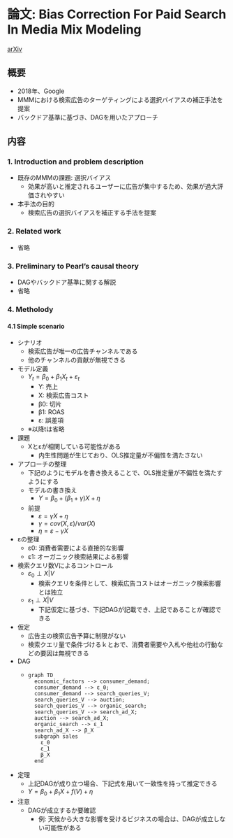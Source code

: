 # 論文: Bias Correction For Paid Search In Media Mix Modeling
[arXiv](https://arxiv.org/abs/1807.03292)

## 概要
- 2018年、Google
- MMMにおける検索広告のターゲティングによる選択バイアスの補正手法を提案
- バックドア基準に基づき、DAGを用いたアプローチ

## 内容

### 1. Introduction and problem description
- 既存のMMMの課題: 選択バイアス
  - 効果が高いと推定されるユーザーに広告が集中するため、効果が過大評価されやすい
- 本手法の目的
  - 検索広告の選択バイアスを補正する手法を提案

### 2. Related work
- 省略

### 3. Preliminary to Pearl’s causal theory
- DAGやバックドア基準に関する解説
- 省略

### 4. Metholody

#### 4.1 Simple scenario
- シナリオ
  - 検索広告が唯一の広告チャンネルである
  - 他のチャンネルの貢献が無視できる
- モデル定義
  - $Y_{t} = \beta_{0} + \beta_{1} X_{t} + \varepsilon_{t}$
    - Y: 売上
    - X: 検索広告コスト
    - β0: 切片
    - β1: ROAS
    - ε: 誤差項
  - ※以降tは省略
- 課題
  - Xとεが相関している可能性がある
    - 内生性問題が生じており、OLS推定量が不偏性を満たさない
- アプローチの整理
  - 下記のようにモデルを書き換えることで、OLS推定量が不偏性を満たすようにする
  - モデルの書き換え 
    - $Y = \beta_{0} + ( \beta_{1} + \gamma)X + \eta$
  - 前提
    - $\varepsilon = \gamma X + \eta$
    - $\gamma = cov(X,\varepsilon)/var(X)$
    - $\eta = \varepsilon - \gamma X$
- εの整理
  - ε0: 消費者需要による直接的な影響
  - ε1: オーガニック検索結果による影響
- 検索クエリ数Vによるコントロール
  - $\varepsilon_{0} \perp X | V$
    - 検索クエリを条件として、検索広告コストはオーガニック検索影響とは独立
  - $\varepsilon_{1} \perp X | V$
    - 下記仮定に基づき、下記DAGが記載でき、上記であることが確認できる
- 仮定
  - 広告主の検索広告予算に制限がない
  - 検索クエリ量で条件づけるｋとおで、消費者需要や入札や他社の行動などの要因は無視できる
- DAG
  - ```mermaid
    graph TD
      economic_factors --> consumer_demand;
      consumer_demand --> ε_0;
      consumer_demand --> search_queries_V;
      search_queries_V --> auction;
      search_queries_V --> organic_search;
      search_queries_V --> search_ad_X;
      auction --> search_ad_X;
      organic_search --> ε_1
      search_ad_X --> β_X
      subgraph sales
        ε_0
        ε_1
        β_X
      end
    ```
- 定理
  - 上記DAGが成り立つ場合、下記式を用いて一致性を持って推定できる
  - $Y = \beta_{0} + \beta_{1} X + f(V) + \eta$ 
- 注意
  - DAGが成立するか要確認
    - 例: 天候から大きな影響を受けるビジネスの場合は、DAGが成立しない可能性がある